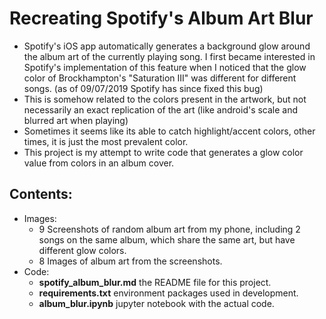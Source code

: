 # Recreating Spotify's Album Art Blur

- Spotify's iOS app automatically generates a background glow around the album art of the currently playing song. I first became interested in Spotify's implementation of this feature when I noticed that the glow color of Brockhampton's "Saturation III" was different for different songs. (as of 09/07/2019 Spotify has since fixed this bug)
- This is somehow related to the colors present in the artwork, but not necessarily an exact replication of the art (like android's scale and blurred art when playing)
- Sometimes it seems like its able to catch highlight/accent colors, other times, it is just the most prevalent color.
- This project is my attempt to write code that generates a glow color value from colors in an album cover.


## Contents:
- Images:
    - 9 Screenshots of random album art from my phone, including 2 songs on the same album, which share the same art, but have different glow colors.
    - 8 Images of album art from the screenshots.
- Code:
    - **spotify_album_blur.md** the README file for this project.
    - **requirements.txt** environment packages used in development.
    - **album_blur.ipynb** jupyter notebook with the actual code.
